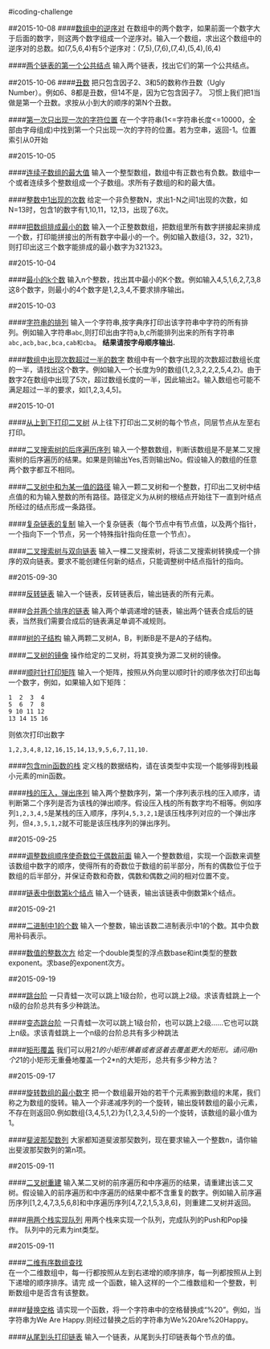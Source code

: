 #icoding-challenge

##2015-10-08
####[数组中的逆序对](2015-10-08/solution_01)
在数组中的两个数字，如果前面一个数字大于后面的数字，则这两个数字组成一个逆序对。输入一个数组，求出这个数组中的逆序对的总数。如(7,5,6,4)有5个逆序对：(7,5),(7,6),(7,4),(5,4),(6,4)

####[两个链表的第一个公共结点](2015-10-08/solution_02)
输入两个链表，找出它们的第一个公共结点。


##2015-10-06
####[丑数](2015-10-06/solution_01)
把只包含因子2、3和5的数称作丑数（Ugly Number）。例如6、8都是丑数，但14不是，因为它包含因子7。 习惯上我们把1当做是第一个丑数。求按从小到大的顺序的第N个丑数。

####[第一次只出现一次的字符位置](2015-10-06/solution_02)
在一个字符串(1<=字符串长度<=10000，全部由字母组成)中找到第一个只出现一次的字符的位置。若为空串，返回-1。位置索引从0开始

##2015-10-05

####[连续子数组的最大值](2015-10-05/solution_01)
输入一个整型数组，数组中有正数也有负数。数组中一个或者连续多个整数组成一个子数组。求所有子数组的和的最大值。

####[整数中1出现的次数](2015-10-05/solution_02)
给定一个非负整数N，求出1-N之间1出现的次数，如N=13时，包含1的数字有1,10,11，12,13，出现了6次。

####[把数组排成最小的数](2015-10-05/solution_03)
输入一个正整数数组，把数组里所有数字拼接起来排成一个数，打印能拼接出的所有数字中最小的一个。例如输入数组{3，32，321}，则打印出这三个数字能排成的最小数字为321323。


##2015-10-04

####[最小的k个数](2015-10-04/solution_01)
输入n个整数，找出其中最小的K个数。例如输入4,5,1,6,2,7,3,8这8个数字，则最小的4个数字是1,2,3,4,不要求排序输出。


##2015-10-03

####[字符串的排列](2015-10-03/solution_01)
输入一个字符串,按字典序打印出该字符串中字符的所有排列。例如输入字符串`abc`,则打印出由字符a,b,c所能排列出来的所有字符串`abc,acb,bac,bca,cab和cba`。 **结果请按字母顺序输出.**

####[数组中出现次数超过一半的数字](2015-10-03/solution_02)
数组中有一个数字出现的次数超过数组长度的一半，请找出这个数字。例如输入一个长度为9的数组{1,2,3,2,2,2,5,4,2}。由于数字2在数组中出现了5次，超过数组长度的一半，因此输出2。输入数组也可能不满足超过一半的要求，如[1,2,3,4,5]。


##2015-10-01

####[从上到下打印二叉树](2015-10-01/solution_01)
从上往下打印出二叉树的每个节点，同层节点从左至右打印。

####[二叉搜索树的后序遍历序列](2015-10-01/solution_02)
输入一个整数数组，判断该数组是不是某二叉搜索树的后序遍历的结果。如果是则输出Yes,否则输出No。假设输入的数组的任意两个数字都互不相同。

####[二叉树中和为某一值的路径](2015-10-01/solution_03)
输入一颗二叉树和一个整数，打印出二叉树中结点值的和为输入整数的所有路径。路径定义为从树的根结点开始往下一直到叶结点所经过的结点形成一条路径。

####[复杂链表的复制](2015-10-01/solution_04)
输入一个复杂链表（每个节点中有节点值，以及两个指针，一个指向下一个节点，另一个特殊指针指向任意一个节点）。

####[二叉搜索树与双向链表](2015-10-01/solution_05)
输入一棵二叉搜索树，将该二叉搜索树转换成一个排序的双向链表。要求不能创建任何新的结点，只能调整树中结点指针的指向。


##2015-09-30

####[反转链表](2015-09-30/solution_01)
输入一个链表，反转链表后，输出链表的所有元素。

####[合并两个排序的链表](2015-09-30/solution_02)
输入两个单调递增的链表，输出两个链表合成后的链表，当然我们需要合成后的链表满足单调不减规则。

####[树的子结构](2015-09-30/solution_03)
输入两颗二叉树A，B，判断B是不是A的子结构。

####[二叉树的镜像](2015-09-30/solution_04)
操作给定的二叉树，将其变换为源二叉树的镜像。

####[顺时针打印矩阵](2015-09-30/solution_05)
输入一个矩阵，按照从外向里以顺时针的顺序依次打印出每一个数字，例如，如果输入如下矩阵： 
```
1  2  3  4 
5  6  7  8 
9 10 11 12 
13 14 15 16
```
则依次打印出数字
```
1,2,3,4,8,12,16,15,14,13,9,5,6,7,11,10.
```

####[包含min函数的栈](2015-09-30/solution_06)
定义栈的数据结构，请在该类型中实现一个能够得到栈最小元素的min函数。

####[栈的压入，弹出序列](2015-09-30/solution_07)
输入两个整数序列，第一个序列表示栈的压入顺序，请判断第二个序列是否为该栈的弹出顺序。假设压入栈的所有数字均不相等。例如序列`1,2,3,4,5`是某栈的压入顺序，序列`4,5,3,2,1`是该压栈序列对应的一个弹出序列，但`4,3,5,1,2`就不可能是该压栈序列的弹出序列。


##2015-09-25

####[调整数组顺序使奇数位于偶数前面](2015-09-25/solution_01)
输入一个整数数组，实现一个函数来调整该数组中数字的顺序，使得所有的奇数位于数组的前半部分，所有的偶数位于位于数组的后半部分，并保证奇数和奇数，偶数和偶数之间的相对位置不变。

####[链表中倒数第k个结点](2015-09-25/solution_02)
输入一个链表，输出该链表中倒数第k个结点。


##2015-09-21

####[二进制中1的个数](2015-09-21/solution_01)
输入一个整数，输出该数二进制表示中1的个数。其中负数用补码表示。

####[数值的整数次方](2015-09-21/solution_02)
给定一个double类型的浮点数base和int类型的整数exponent。求base的exponent次方。

##2015-09-19

####[跳台阶](2015-09-19/solution_01)
一只青蛙一次可以跳上1级台阶，也可以跳上2级。求该青蛙跳上一个n级的台阶总共有多少种跳法。

####[变态跳台阶](2015-09-19/solution_02)
一只青蛙一次可以跳上1级台阶，也可以跳上2级……它也可以跳上n级。求该青蛙跳上一个n级的台阶总共有多少种跳法

####[矩形覆盖](2015-09-19/solution_03)
我们可以用2*1的小矩形横着或者竖着去覆盖更大的矩形。请问用n个2*1的小矩形无重叠地覆盖一个2*n的大矩形，总共有多少种方法？

##2015-09-17

####[旋转数组的最小数字](2015-09-17/solution_01)
把一个数组最开始的若干个元素搬到数组的末尾，我们称之为数组的旋转。输入一个非递减序列的一个旋转，输出旋转数组的最小元素，不存在则返回0.例如数组{3,4,5,1,2}为{1,2,3,4,5}的一个旋转，该数组的最小值为1。

####[斐波那契数列](2015-09-17/solution_02)
大家都知道斐波那契数列，现在要求输入一个整数n，请你输出斐波那契数列的第n项。


##2015-09-11

####[二叉树重建](2015-09-13/solution_01)
输入某二叉树的前序遍历和中序遍历的结果，请重建出该二叉树。假设输入的前序遍历和中序遍历的结果中都不含重复的数字。例如输入前序遍历序列[1,2,4,7,3,5,6,8]和中序遍历序列[4,7,2,1,5,3,8,6]，则重建二叉树并返回。

####[用两个栈实现队列](2015-09-13/solution_02)
用两个栈来实现一个队列，完成队列的Push和Pop操作。 队列中的元素为int类型。


##2015-09-11    

####[二维有序数组查找](./2015-09-11/solution_01)    
在一个二维数组中，每一行都按照从左到右递增的顺序排序，每一列都按照从上到下递增的顺序排序。请完
成一个函数，输入这样的一个二维数组和一个整数，判断数组中是否含有该整数。

####[替换空格](./2015-09-11/solution_02)
请实现一个函数，将一个字符串中的空格替换成“%20”。例如，当字符串为We Are Happy.则经过替换之后的字符串为We%20Are%20Happy。

####[从尾到头打印链表](./2015-09-11/solution_03)
输入一个链表，从尾到头打印链表每个节点的值。




